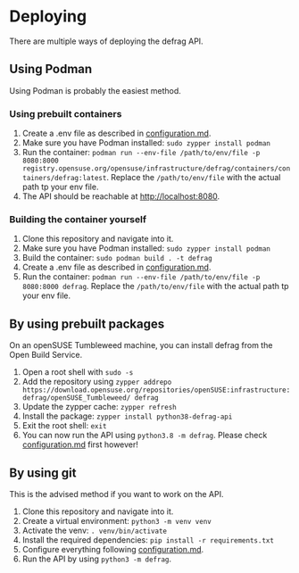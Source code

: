 # Deploying
There are multiple ways of deploying the defrag API.
## Using Podman
Using Podman is probably the easiest method.

### Using prebuilt containers
1. Create a .env file as described in [configuration.md](configuration.md).
2. Make sure you have Podman installed: `sudo zypper install podman`
3. Run the container: `podman run --env-file /path/to/env/file -p 8080:8000 registry.opensuse.org/opensuse/infrastructure/defrag/containers/containers/defrag:latest`. Replace the `/path/to/env/file` with the actual path tp your env file.
4. The API should be reachable at [http://localhost:8080](http://localhost:8080).

### Building the container yourself
1. Clone this repository and navigate into it.
2. Make sure you have Podman installed: `sudo zypper install podman`
3. Build the container: `sudo podman build . -t defrag`
4. Create a .env file as described in [configuration.md](configuration.md).
5. Run the container: `podman run --env-file /path/to/env/file -p 8080:8000 defrag`. Replace the `/path/to/env/file` with the actual path tp your env file.

## By using prebuilt packages
On an openSUSE Tumbleweed machine, you can install defrag from the Open Build Service.

1. Open a root shell with `sudo -s`
2. Add the repository using `zypper addrepo https://download.opensuse.org/repositories/openSUSE:infrastructure:defrag/openSUSE_Tumbleweed/ defrag`
3. Update the zypper cache: `zypper refresh`
4. Install the package: `zypper install python38-defrag-api`
5. Exit the root shell: `exit`
6. You can now run the API using `python3.8 -m defrag`. Please check [configuration.md](configuration.md) first however!

## By using git
This is the advised method if you want to work on the API.

1. Clone this repository and navigate into it.
2. Create a virtual environment: `python3 -m venv venv`
3. Activate the venv: `. venv/bin/activate`
4. Install the required dependencies: `pip install -r requirements.txt`
5. Configure everything following [configuration.md](configuration.md).
6. Run the API by using `python3 -m defrag`.
